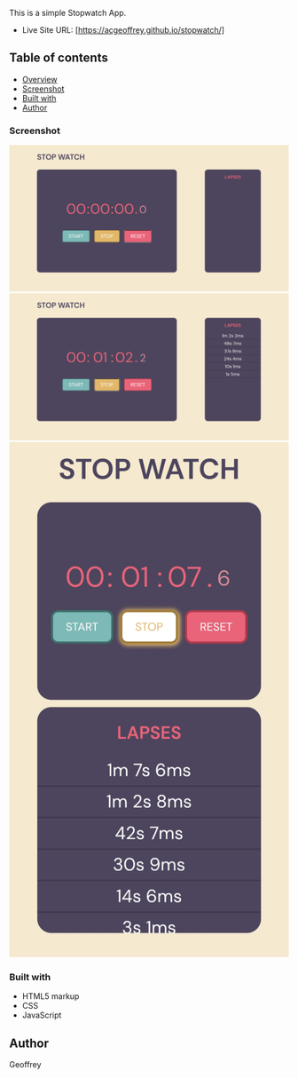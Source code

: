 This is a simple Stopwatch App.

- Live Site URL: [https://acgeoffrey.github.io/stopwatch/]

## Table of contents

- [Overview](#overview)
- [Screenshot](#screenshot)
- [Built with](#built-with)
- [Author](#author)

### Screenshot

![](images/1.png)
![](images/2.png)
![](images/mobile.jpg)

### Built with

- HTML5 markup
- CSS
- JavaScript

## Author

Geoffrey
